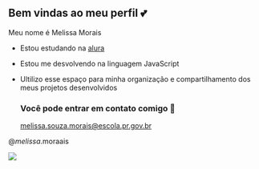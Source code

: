## Bem vindas ao meu perfil 💕

Meu nome é Melissa Morais

- Estou estudando na [alura](https://ww.alura.com.br)
- Estou me desvolvendo na linguagem JavaScript
- Ultilizo esse espaço para minha organização e compartilhamento dos meus projetos desenvolvidos

  ### Você pode entrar em contato comigo 📧

  melissa.souza.morais@escola.pr.gov.br

@_melissa_.moraais

![](https://media.tenor.com/fmJefBMQ7iMAAAAM/fabulous-barbie.gif  )
